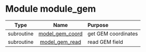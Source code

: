 # Module module_gem

| Type | Name | Purpose |
| :--: | :--: | :---------- |
| subroutine | [model_gem_coord](https://github.com/benjaminmenetrier/bump/tree/master/src/module_gem.F90#L25) | get GEM coordinates |
| subroutine | [model_gem_read](https://github.com/benjaminmenetrier/bump/tree/master/src/module_gem.F90#L135) | read GEM field |
